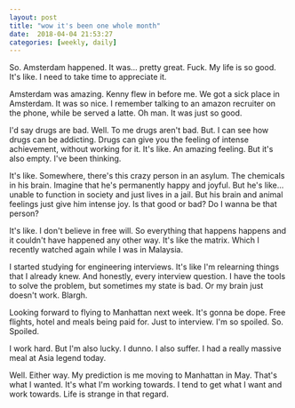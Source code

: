 ```yaml
---
layout: post
title: "wow it's been one whole month"
date:  2018-04-04 21:53:27
categories: [weekly, daily]
---
```

So. Amsterdam happened. It was... pretty great. Fuck. My life is so good. It's like. I need to take time to appreciate it.

Amsterdam was amazing. Kenny flew in before me. We got a sick place in Amsterdam. It was so nice. I remember talking to an amazon recruiter on the phone, while be served a latte. Oh man. It was just so good.

I'd say drugs are bad. Well. To me drugs aren't bad. But. I can see how drugs can be addicting. Drugs can give you the feeling of intense achievement, without working for it. It's like. An amazing feeling. But it's also empty. I've been thinking. 

It's like. Somewhere, there's this crazy person in an asylum. The chemicals in his brain. Imagine that he's permanently happy and joyful. But he's like... unable to function in society and just lives in a jail. But his brain and animal feelings just give him intense joy. Is that good or bad? Do I wanna be that person?

It's like. I don't believe in free will. So everything that happens happens and it couldn't have happened any other way. It's like the matrix. Which I recently watched again while I was in Malaysia.

I started studying for engineering interviews. It's like I'm relearning things that I already knew. And honestly, every interview question. I have the tools to solve the problem, but sometimes my state is bad. Or my brain just doesn't work. Blargh.

Looking forward to flying to Manhattan next week. It's gonna be dope. Free flights, hotel and meals being paid for. Just to interview. I'm so spoiled. So. Spoiled.

I work hard. But I'm also lucky. I dunno. I also suffer. I had a really massive meal at Asia legend today. 

Well. Either way. My prediction is me moving to Manhattan in May. That's what I wanted. It's what I'm working towards. I tend to get what I want and work towards. Life is strange in that regard.
